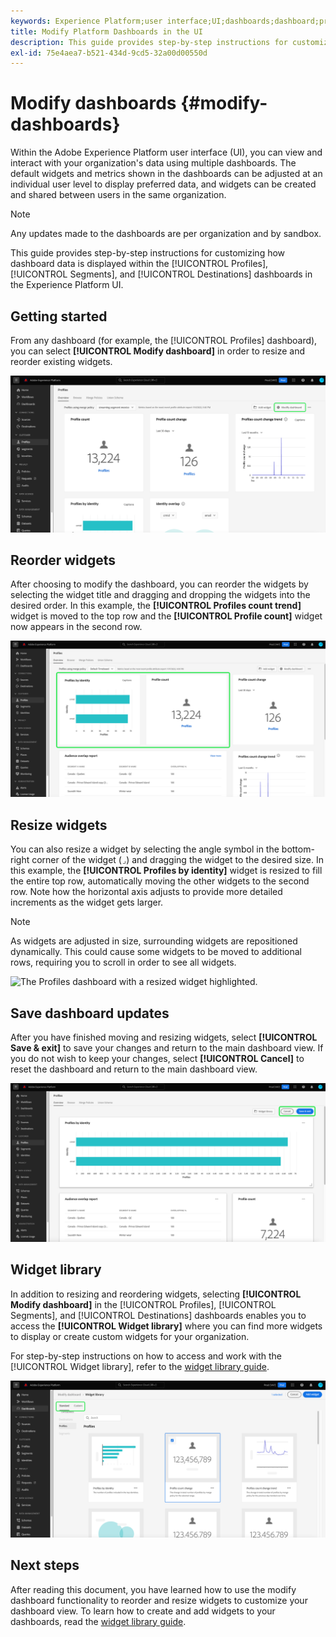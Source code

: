```yaml
---
keywords: Experience Platform;user interface;UI;dashboards;dashboard;profiles;segments;destinations;license usage
title: Modify Platform Dashboards in the UI
description: This guide provides step-by-step instructions for customizing how your organization's Adobe Experience Platform data is displayed within dashboards. 
exl-id: 75e4aea7-b521-434d-9cd5-32a00d00550d
---
```

# Modify dashboards {#modify-dashboards}

Within the Adobe Experience Platform user interface (UI), you can view and interact with your organization's data using multiple dashboards. The default widgets and metrics shown in the dashboards can be adjusted at an individual user level to display preferred data, and widgets can be created and shared between users in the same organization. 

>[!NOTE]
>
>Any updates made to the dashboards are per organization and by sandbox.

This guide provides step-by-step instructions for customizing how dashboard data is displayed within the [!UICONTROL Profiles], [!UICONTROL Segments], and [!UICONTROL Destinations] dashboards in the Experience Platform UI.

## Getting started

From any dashboard (for example, the [!UICONTROL Profiles] dashboard), you can select **[!UICONTROL Modify dashboard]** in order to resize and reorder existing widgets.

![The Profiles dashboard with Modify dashboard highlighted.](../images/customization/modify-dashboard.png)

## Reorder widgets

After choosing to modify the dashboard, you can reorder the widgets by selecting the widget title and dragging and dropping the widgets into the desired order. In this example, the **[!UICONTROL Profiles count trend]** widget is moved to the top row and the **[!UICONTROL Profile count]** widget now appears in the second row.

![The Profiles dashboard with two reordered widgets highlighted.](../images/customization/move-widget.png)

## Resize widgets

You can also resize a widget by selecting the angle symbol in the bottom-right corner of the widget (`⌟`) and dragging the widget to the desired size. In this example, the **[!UICONTROL Profiles by identity]** widget is resized to fill the entire top row, automatically moving the other widgets to the second row. Note how the horizontal axis adjusts to provide more detailed increments as the widget gets larger.

>[!NOTE]
>
>As widgets are adjusted in size, surrounding widgets are repositioned dynamically. This could cause some widgets to be moved to additional rows, requiring you to scroll in order to see all widgets.

![The Profiles dashboard with a resized widget highlighted.](../images/customization/resize-widget.png)

## Save dashboard updates

After you have finished moving and resizing widgets, select **[!UICONTROL Save & exit]** to save your changes and return to the main dashboard view. If you do not wish to keep your changes, select **[!UICONTROL Cancel]** to reset the dashboard and return to the main dashboard view.

![The Profiles dashboard with both Cancel and Save and exit highlighted.](../images/customization/save-changes.png)

## Widget library

In addition to resizing and reordering widgets, selecting **[!UICONTROL Modify dashboard]** in the [!UICONTROL Profiles], [!UICONTROL Segments], and [!UICONTROL Destinations] dashboards enables you to access the **[!UICONTROL Widget library]** where you can find more widgets to display or create custom widgets for your organization. 

For step-by-step instructions on how to access and work with the [!UICONTROL Widget library], refer to the [widget library guide](widget-library.md).

![The widget library workspace with Standard and Custom highlighted.](../images/customization/widget-library.png)

## Next steps

After reading this document, you have learned how to use the modify dashboard functionality to reorder and resize widgets to customize your dashboard view. To learn how to create and add widgets to your dashboards, read the [widget library guide](widget-library.md).
